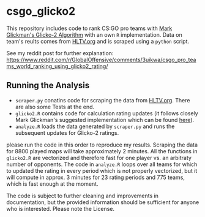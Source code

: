 # csgo_glicko2

This repository includes code to rank CS:GO pro teams with [Mark Glickman's Glicko-2 Algorithm](http://www.glicko.net/glicko.html) with an own `R` implementation. Data on team's reults comes from [HLTV.org](http://www.hltv.org/?pageid=188&statsfilter=0&offset=0) and is scraped using a `python` script.

See my reddit post for further explanation: https://www.reddit.com/r/GlobalOffensive/comments/3uikwa/csgo_pro_teams_world_ranking_using_glicko2_rating/

## Running the Analysis

* `scraper.py` conatins code for scraping the data from [HLTV.org](http://www.hltv.org/). There are also some Tests at the end.
* `glicko2.R` contains code for calculation rating updates (it follows closely Mark Glickman's suggested implementation which can be found [here](http://www.glicko.net/glicko/glicko2.pdf)).
* `analyze.R` loads the data generated by `scraper.py` and runs the subsequent updates for Glicko-2 ratings.

please run the code in this order to reproduce my results. Scraping the data for 8800 played maps will take approximately 2 minutes. All the functions in `glicko2.R` are vectorized and therefore fast for one player vs. an arbitraty number of opponents. The code in `analyze.R` loops over all teams for which to updated the rating in every period which is not properly vectorized, but it will compute in approx. 3 minutes for 23 rating periods and 775 teams, which is fast enough at the moment.

The code is subject to further cleaning and improvements in documentation, but the provided information should be sufficient for anyone who is interested. Please note the License.
